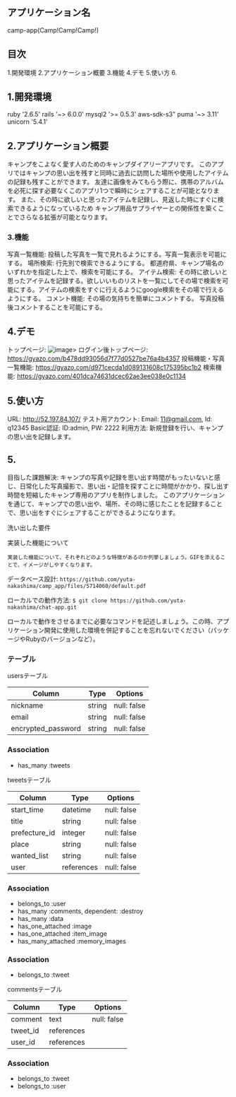 ## アプリケーション名
 camp-app(Camp!Camp!Camp!)

## 目次
1.開発環境
2.アプリケーション概要
3.機能
4.デモ
5.使い方
6.

## 1.開発環境
ruby '2.6.5'
rails '~> 6.0.0'
mysql2 '>= 0.5.3'
aws-sdk-s3"
puma '~> 3.11'
unicorn '5.4.1'

## 2.アプリケーション概要
 キャンプをこよなく愛す人のためのキャンプダイアリーアプリです。
 このアプリではキャンプの思い出を残すと同時に過去に訪問した場所や使用したアイテムの記録も残すことができます。
 友達に画像をみてもらう際に、携帯のアルバムを必死に探す必要なくこのアプリ1つで瞬時にシェアすることが可能となります。
 また、その時に欲しいと思ったアイテムを記録し、見返した時にすぐに検索できるようになっているため
キャンプ用品サプライヤーとの関係性を築くことでさらなる拡張が可能となります。

### 3.機能
写真一覧機能: 投稿した写真を一覧で見れるようにする。写真一覧表示を可能にする。
場所検索: 行先別で検索できるようにする。 都道府県、キャンプ場名のいずれかを指定した上で、検索を可能にする。 
アイテム検索: その時に欲しいと思ったアイテムを記録する。欲しいいものリストを一覧にしてその場で検索を可能にする。アイテムの検索をすぐに行えるようにgoogle検索をその場で行えるようにする。
コメント機能: その場の気持ちを簡単にコメントする。	写真投稿後コメントすることを可能にする。

## 4.デモ
トップページ: ![image](https://gyazo.com/24978dc41850c5657cd7a9764499c9fc)>
ログイン後トップページ: https://gyazo.com/b478dd93056d7f77d0527be76a4b4357
投稿機能・写真一覧機能: https://gyazo.com/d971cecda1d089131608c175395bc1b2
検索機能: https://gyazo.com/401dca74631dcec62ae3ee038e0c1134

## 5.使い方
URL:	http://52.197.84.107/
テスト用アカウント:	Email: 11@gmail.com, Id: q12345
Basic認証: ID:admin, PW: 2222
利用方法:	新規登録を行い、キャンプの思い出を記録します。

## 5.
 目指した課題解決: キャンプの写真や記録を思い出す時間がもったいないと感じ、日常化した写真撮影で、思い出・記憶を探すことに時間がかかり、探し出す時間を短縮したキャンプ専用のアプリを制作しました。	このアプリケーションを通じて、キャンプでの思い出や、場所、その時に感じたことを記録することで、思い出をすぐにシェアすることができるようになります。

 洗い出した要件


 実装した機能について

	実装した機能について、それぞれどのような特徴があるのか列挙しましょう。GIFを添えることで、イメージがしやすくなります。

 データベース設計: `https://github.com/yuta-nakashima/camp_app/files/5714060/default.pdf`

 ローカルでの動作方法: `$ git clone https://github.com/yuta-nakashima/chat-app.git`

ローカルで動作をさせるまでに必要なコマンドを記述しましょう。この時、アプリケーション開発に使用した環境を併記することを忘れないでください（パッケージやRubyのバージョンなど）。


### テーブル
usersテーブル

| Column               |Type     |Options             |
| ---------------------|---------|------------------- |
| nickname             |string   |null: false         |
| email                |string   |null: false         |
| encrypted_password   |string   |null: false         |


### Association
- has_many   :tweets

tweetsテーブル

| Column          |Type               |Options                    |
| ----------------|------------- |------------------------------- |
| start_time      |datetime      |null: false                     |
| title           |string        |null: false                     |
| prefecture_id   |integer       |null: false                     |
| place           |string        |null: false                     |
| wanted_list     |string        |null: false                     |
| user            |references    |null: false                     |

### Association
- belongs_to :user
- has_many :comments, dependent: :destroy
- has_many :data
- has_one_attached :image
- has_one_attached :item_image
- has_many_attached :memory_images

### Association
- belongs_to :tweet

commentsテーブル

| Column          |Type          |Options                         |
| ----------------|--------------|------------------------------- |
| comment         |text          |null: false                     |
| tweet_id        |references    |                                |
| user_id         |references    |                                |

### Association
- belongs_to :tweet
- belongs_to :user